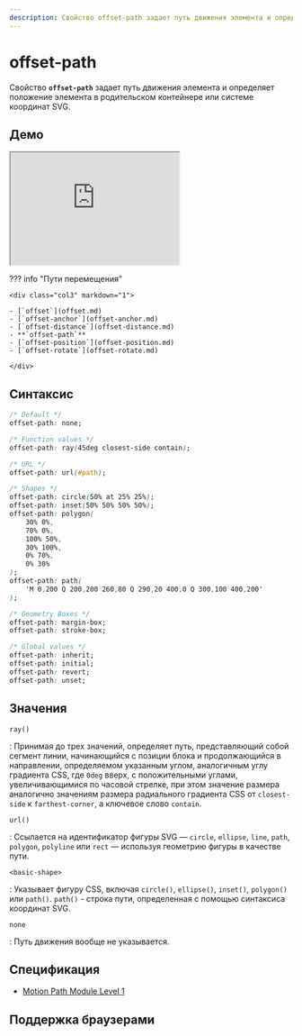 ```yaml
---
description: Свойство offset-path задает путь движения элемента и определяет положение элемента в родительском контейнере или системе координат SVG.
---
```


# offset-path

Свойство **`offset-path`** задает путь движения элемента и определяет положение элемента в родительском контейнере или системе координат SVG.

## Демо

<iframe class="interactive is-default-height" height="200" src="https://interactive-examples.mdn.mozilla.net/pages/css/offset-path.html" title="MDN Web Docs Interactive Example" loading="lazy" data-readystate="complete"></iframe>

??? info "Пути перемещения"

    <div class="col3" markdown="1">

    - [`offset`](offset.md)
    - [`offset-anchor`](offset-anchor.md)
    - [`offset-distance`](offset-distance.md)
    - **`offset-path`**
    - [`offset-position`](offset-position.md)
    - [`offset-rotate`](offset-rotate.md)

    </div>

## Синтаксис

```css
/* Default */
offset-path: none;

/* Function values */
offset-path: ray(45deg closest-side contain);

/* URL */
offset-path: url(#path);

/* Shapes */
offset-path: circle(50% at 25% 25%);
offset-path: inset(50% 50% 50% 50%);
offset-path: polygon(
    30% 0%,
    70% 0%,
    100% 50%,
    30% 100%,
    0% 70%,
    0% 30%
);
offset-path: path(
    'M 0,200 Q 200,200 260,80 Q 290,20 400,0 Q 300,100 400,200'
);

/* Geometry Boxes */
offset-path: margin-box;
offset-path: stroke-box;

/* Global values */
offset-path: inherit;
offset-path: initial;
offset-path: revert;
offset-path: unset;
```

## Значения

`ray()`

: Принимая до трех значений, определяет путь, представляющий собой сегмент линии, начинающийся с позиции блока и продолжающийся в направлении, определяемом указанным углом, аналогичным углу градиента CSS, где `0deg` вверх, с положительными углами, увеличивающимися по часовой стрелке, при этом значение размера аналогично значениям размера радиального градиента CSS от `closest-side` к `farthest-corner`, а ключевое слово `contain`.

`url()`

: Ссылается на идентификатор фигуры SVG — `circle`, `ellipse`, `line`, `path`, `polygon`, `polyline` или `rect` — используя геометрию фигуры в качестве пути.

`<basic-shape>`

: Указывает фигуру CSS, включая `circle()`, `ellipse()`, `inset()`, `polygon()` или `path()`. `path()` - строка пути, определенная с помощью синтаксиса координат SVG.

`none`

: Путь движения вообще не указывается.

## Спецификация

-   [Motion Path Module Level 1](https://drafts.fxtf.org/motion/#offset-path-property)

## Поддержка браузерами

<p class="ciu_embed" data-feature="mdn-css__properties__offset-path" data-periods="future_1,current,past_1,past_2" data-accessible-colours="false"></p>
